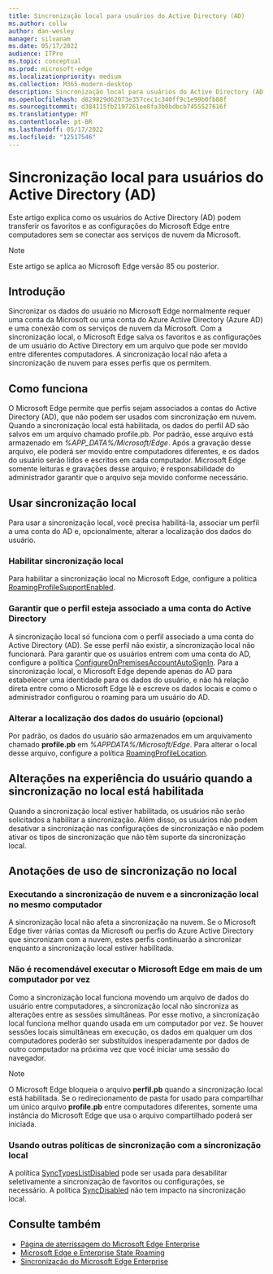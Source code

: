 ```yaml
---
title: Sincronização local para usuários do Active Directory (AD)
ms.author: collw
author: dan-wesley
manager: silvanam
ms.date: 05/17/2022
audience: ITPro
ms.topic: conceptual
ms.prod: microsoft-edge
ms.localizationpriority: medium
ms.collection: M365-modern-desktop
description: Sincronização local para usuários do Active Directory (AD)
ms.openlocfilehash: d829829d62073e357cec1c340ff9c1e99b0fb88f
ms.sourcegitcommit: d384115fb2197261ee8fa3b0bdbcb7455527616f
ms.translationtype: MT
ms.contentlocale: pt-BR
ms.lasthandoff: 05/17/2022
ms.locfileid: "12517546"
---
```

# <a name="on-premises-sync-for-active-directory-ad-users"></a>Sincronização local para usuários do Active Directory (AD)

Este artigo explica como os usuários do Active Directory (AD) podem transferir os favoritos e as configurações do Microsoft Edge entre computadores sem se conectar aos serviços de nuvem da Microsoft.

> [!NOTE]
> Este artigo se aplica ao Microsoft Edge versão 85 ou posterior.

## <a name="introduction"></a>Introdução

Sincronizar os dados do usuário no Microsoft Edge normalmente requer uma conta da Microsoft ou uma conta do Azure Active Directory (Azure AD) e uma conexão com os serviços de nuvem da Microsoft. Com a sincronização local, o Microsoft Edge salva os favoritos e as configurações de um usuário do Active Directory em um arquivo que pode ser movido entre diferentes computadores. A sincronização local não afeta a sincronização de nuvem para esses perfis que os permitem.

## <a name="how-it-works"></a>Como funciona

O Microsoft Edge permite que perfis sejam associados a contas do Active Directory (AD), que não podem ser usados com sincronização em nuvem. Quando a sincronização local está habilitada, os dados do perfil AD são salvos em um arquivo chamado profile.pb. Por padrão, esse arquivo está armazenado em *%APP_DATA%/Microsoft/Edge*. Após a gravação desse arquivo, ele poderá ser movido entre computadores diferentes, e os dados do usuário serão lidos e escritos em cada computador. Microsoft Edge somente leituras e gravações desse arquivo; é responsabilidade do administrador garantir que o arquivo seja movido conforme necessário.

## <a name="use-on-premises-sync"></a>Usar sincronização local

Para usar a sincronização local, você precisa habilitá-la, associar um perfil a uma conta do AD e, opcionalmente, alterar a localização dos dados do usuário.

### <a name="enable-on-premises-sync"></a>Habilitar sincronização local

Para habilitar a sincronização local no Microsoft Edge, configure a política [RoamingProfileSupportEnabled](./microsoft-edge-policies.md#roamingprofilesupportenabled).

### <a name="ensure-that-a-profile-is-associated-with-an-active-directory-account"></a>Garantir que o perfil esteja associado a uma conta do Active Directory

A sincronização local só funciona com o perfil associado a uma conta do Active Directory (AD). Se esse perfil não existir, a sincronização local não funcionará. Para garantir que os usuários entrem com uma conta do AD, configure a política [ConfigureOnPremisesAccountAutoSignIn](./microsoft-edge-policies.md#configureonpremisesaccountautosignin). Para a sincronização local, o Microsoft Edge depende apenas do AD para estabelecer uma identidade para os dados do usuário, e não há relação direta entre como o Microsoft Edge lê e escreve os dados locais e como o administrador configurou o roaming para um usuário do AD.

### <a name="change-the-location-of-the-user-data-optional"></a>Alterar a localização dos dados do usuário (opcional)

Por padrão, os dados do usuário são armazenados em um arquivamento chamado **profile.pb** em *%APPDATA%/Microsoft/Edge*. Para alterar o local desse arquivo, configure a política [RoamingProfileLocation](./microsoft-edge-policies.md#roamingprofilelocation).

## <a name="changes-in-the-user-experience-when-on-premises-sync-is-enabled"></a>Alterações na experiência do usuário quando a sincronização no local está habilitada

Quando a sincronização local estiver habilitada, os usuários não serão solicitados a habilitar a sincronização. Além disso, os usuários não podem desativar a sincronização nas configurações de sincronização e não podem ativar os tipos de sincronização que não têm suporte da sincronização local.

## <a name="on-premises-sync-usage-notes"></a>Anotações de uso de sincronização no local

### <a name="running-cloud-sync-and-on-premises-sync-on-the-same-computer"></a>Executando a sincronização de nuvem e a sincronização local no mesmo computador

A sincronização local não afeta a sincronização na nuvem. Se o Microsoft Edge tiver várias contas da Microsoft ou perfis do Azure Active Directory que sincronizam com a nuvem, estes perfis continuarão a sincronizar enquanto a sincronização local estiver habilitada.

### <a name="running-microsoft-edge-on-more-than-one-computer-at-a-time-isnt-recommended"></a>Não é recomendável executar o Microsoft Edge em mais de um computador por vez

Como a sincronização local funciona movendo um arquivo de dados do usuário entre computadores, a sincronização local não sincroniza as alterações entre as sessões simultâneas. Por esse motivo, a sincronização local funciona melhor quando usada em um computador por vez. Se houver sessões locais simultâneas em execução, os dados em qualquer um dos computadores poderão ser substituídos inesperadamente por dados de outro computador na próxima vez que você iniciar uma sessão do navegador.

> [!NOTE]
> O Microsoft Edge bloqueia o arquivo **perfil.pb** quando a sincronização local está habilitada. Se o redirecionamento de pasta for usado para compartilhar um único arquivo **profile.pb** entre computadores diferentes, somente uma instância do Microsoft Edge que usa o arquivo compartilhado poderá ser iniciada.

### <a name="using-other-sync-policies-with-on-premises-sync"></a>Usando outras políticas de sincronização com a sincronização local

A política [SyncTypesListDisabled](./microsoft-edge-policies.md#synctypeslistdisabled) pode ser usada para desabilitar seletivamente a sincronização de favoritos ou configurações, se necessário. A política [SyncDisabled](./microsoft-edge-policies.md#syncdisabled) não tem impacto na sincronização local.

## <a name="see-also"></a>Consulte também

- [Página de aterrissagem do Microsoft Edge Enterprise](https://aka.ms/EdgeEnterprise)
- [Microsoft Edge e Enterprise State Roaming](microsoft-edge-enterprise-state-roaming.md)
- [Sincronização do Microsoft Edge Enterprise](microsoft-edge-enterprise-sync.md)